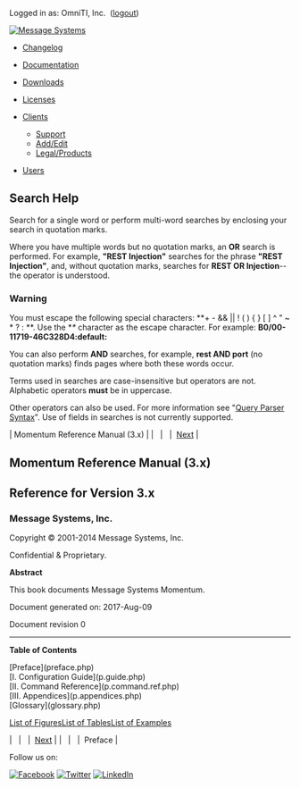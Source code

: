 Logged in as: OmniTI, Inc.  ([logout](https://support.messagesystems.com/logout.php))

[![Message Systems](https://support.messagesystems.com/images/ms-white205.png)](https://support.messagesystems.com/start.php) 

*   [Changelog](https://support.messagesystems.com/start.php?show=changelog)
*   [Documentation](https://support.messagesystems.com/docs/)
*   [Downloads](https://support.messagesystems.com/start.php)

*   [Licenses](https://support.messagesystems.com/license_summary.php)
*   <a href="">Clients</a>
    *   [Support](https://support.messagesystems.com/cs.php)
    *   [Add/Edit](https://support.messagesystems.com/edit_client.php)
    *   [Legal/Products](https://support.messagesystems.com/edit_products.php)
*   [Users](https://support.messagesystems.com/edit_customer.php)

## Search Help

Search for a single word or perform multi-word searches by enclosing your search in quotation marks.

Where you have multiple words but no quotation marks, an **OR** search is performed. For example, **"REST Injection"** searches for the phrase **"REST Injection"**, and, without quotation marks, searches for **REST OR Injection**--the operator is understood.

### Warning

You must escape the following special characters: **+ - && || ! ( ) { } [ ] ^ " ~ * ? : \**. Use the **\** character as the escape character. For example: **B0/00-11719-46C328D4\:default\:**

You can also perform **AND** searches, for example, **rest AND port** (no quotation marks) finds pages where both these words occur.

Terms used in searches are case-insensitive but operators are not. Alphabetic operators **must** be in uppercase.

Other operators can also be used. For more information see "[Query Parser Syntax](https://lucene.apache.org/core/old_versioned_docs/versions/3_0_0/queryparsersyntax.html)". Use of fields in searches is not currently supported.

| Momentum Reference Manual (3.x) |
|   |   |  [Next](preface.php) |

## Momentum Reference Manual (3.x)

## Reference for Version 3.x

### Message Systems, Inc.

Copyright © 2001-2014 Message Systems, Inc.

<a name="idp64464"></a>

Confidential & Proprietary.

**Abstract**

This book documents Message Systems Momentum.

Document generated on: 2017-Aug-09

Document revision 0

* * *

**Table of Contents**

<dl class="toc">

<dt>[Preface](preface.php)</dt>

<dt>[I. Configuration Guide](p.guide.php)</dt>

<dt>[II. Command Reference](p.command.ref.php)</dt>

<dt>[III. Appendices](p.appendices.php)</dt>

<dt>[Glossary](glossary.php)</dt>

</dl>

[List of Figures](figure-toc.php)[List of Tables](table-toc.php)[List of Examples](example-toc.php)

|   |   |  [Next](preface.php) |
|   |   |  Preface |

Follow us on:

[![Facebook](https://support.messagesystems.com/images/icon-facebook.png)](http://www.facebook.com/messagesystems) [![Twitter](https://support.messagesystems.com/images/icon-twitter.png)](http://twitter.com/#!/MessageSystems) [![LinkedIn](https://support.messagesystems.com/images/icon-linkedin.png)](http://www.linkedin.com/company/message-systems)